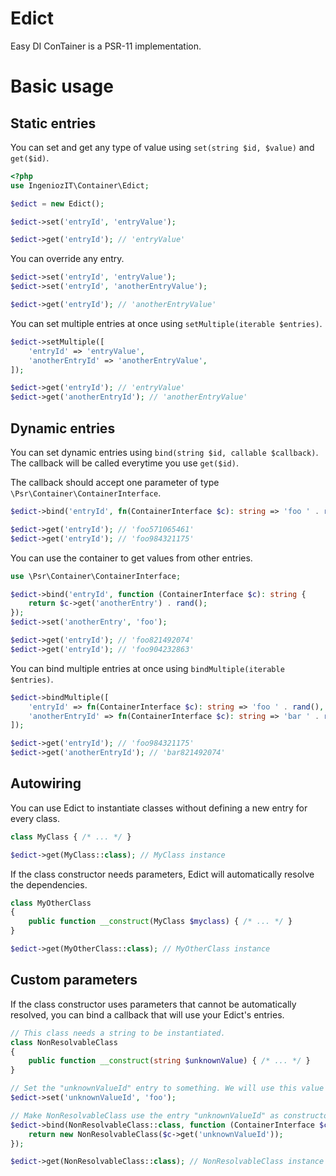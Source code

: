 # Edict

Easy DI ConTainer is a PSR-11 implementation.

# Basic usage

## Static entries

You can set and get any type of value using `set(string $id, $value)` and `get($id)`.

```php
<?php
use IngeniozIT\Container\Edict;

$edict = new Edict();

$edict->set('entryId', 'entryValue');

$edict->get('entryId'); // 'entryValue'
```

You can override any entry.

```php
$edict->set('entryId', 'entryValue');
$edict->set('entryId', 'anotherEntryValue');

$edict->get('entryId'); // 'anotherEntryValue'
```

You can set multiple entries at once using `setMultiple(iterable $entries)`.

```php
$edict->setMultiple([
    'entryId' => 'entryValue',
    'anotherEntryId' => 'anotherEntryValue',
]);

$edict->get('entryId'); // 'entryValue'
$edict->get('anotherEntryId'); // 'anotherEntryValue'
```

## Dynamic entries

You can set dynamic entries using `bind(string $id, callable $callback)`.  
The callback will be called everytime you use `get($id)`.

The callback should accept one parameter of type `\Psr\Container\ContainerInterface`.

```php
$edict->bind('entryId', fn(ContainerInterface $c): string => 'foo ' . rand());

$edict->get('entryId'); // 'foo571065461'
$edict->get('entryId'); // 'foo984321175'
```

You can use the container to get values from other entries.

```php
use \Psr\Container\ContainerInterface;

$edict->bind('entryId', function (ContainerInterface $c): string {
    return $c->get('anotherEntry') . rand();
});
$edict->set('anotherEntry', 'foo');

$edict->get('entryId'); // 'foo821492074'
$edict->get('entryId'); // 'foo904232863'
```

You can bind multiple entries at once using `bindMultiple(iterable $entries)`.

```php
$edict->bindMultiple([
    'entryId' => fn(ContainerInterface $c): string => 'foo ' . rand(),
    'anotherEntryId' => fn(ContainerInterface $c): string => 'bar ' . rand(),
]);

$edict->get('entryId'); // 'foo984321175'
$edict->get('anotherEntryId'); // 'bar821492074'
```

## Autowiring

You can use Edict to instantiate classes without defining a new entry for every class.

```php
class MyClass { /* ... */ }

$edict->get(MyClass::class); // MyClass instance
```

If the class constructor needs parameters, Edict will automatically resolve the dependencies.

```php
class MyOtherClass
{
    public function __construct(MyClass $myclass) { /* ... */ }
}

$edict->get(MyOtherClass::class); // MyOtherClass instance
```

## Custom parameters

If the class constructor uses parameters that cannot be automatically resolved, you can bind a callback that will use your Edict's entries.

```php
// This class needs a string to be instantiated.
class NonResolvableClass
{
    public function __construct(string $unknownValue) { /* ... */ }
}

// Set the "unknownValueId" entry to something. We will use this value to instantiate NonResolvableClass.
$edict->set('unknownValueId', 'foo');

// Make NonResolvableClass use the entry "unknownValueId" as constructor parameter.
$edict->bind(NonResolvableClass::class, function (ContainerInterface $c) {
    return new NonResolvableClass($c->get('unknownValueId'));
});

$edict->get(NonResolvableClass::class); // NonResolvableClass instance that uses unknownValueId.
```
